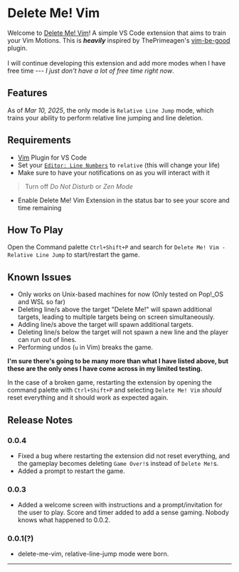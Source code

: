 # Delete Me! Vim

Welcome to [Delete Me! Vim](https://marketplace.visualstudio.com/items?itemName=alfonsekon.delete-me-vim)! A simple VS Code extension that aims to train your Vim Motions. This is ***heavily*** inspired by ThePrimeagen's [vim-be-good](https://github.com/ThePrimeagen/vim-be-good) plugin. 
<br></br>
I will continue developing this extension and add more modes when I have free time --- *I just don't have a lot of free time right now*.

## Features

As of *Mar 10, 2025*, the only mode is `Relative Line Jump` mode, which trains your ability to perform relative line jumping and line deletion.

## Requirements

- [Vim](https://marketplace.visualstudio.com/items?itemName=vscodevim.vim) Plugin for VS Code 
- Set your [`Editor: Line Numbers`](vscode://settings/editor.lineNumbers) to `relative` (this will change your life)
- Make sure to have your notifications on as you will interact with it
> Turn off *Do Not Disturb* or *Zen Mode*
- Enable Delete Me! Vim Extension in the status bar to see your score and time remaining

## How To Play

Open the Command palette `Ctrl+Shift+P` and search for `Delete Me! Vim - Relative Line Jump` to start/restart the game.

## Known Issues

- Only works on Unix-based machines for now (Only tested on Pop!_OS and WSL so far)
- Deleting line/s above the target "Delete Me!" will spawn additional targets, leading to multiple targets being on screen simultaneously.
- Adding line/s above the target will spawn additional targets.
- Deleting line/s below the target will not spawn a new line and the player can run out of lines.
- Performing undos (`u` in Vim) breaks the game.

**I'm sure there's going to be many more than what I have listed above, but these are the only ones I have come across in my limited testing.** 

In the case of a broken game, restarting the extension by opening the command palette with `Ctrl+Shift+P` and selecting `Delete Me! Vim` *should* reset everything and it should work as expected again.

## Release Notes

### 0.0.4
- Fixed a bug where restarting the extension did not reset everything, and the gameplay becomes deleting `Game Over!`s instead of `Delete Me!`s.
- Added a prompt to restart the game.

### 0.0.3
- Added a welcome screen with instructions and a prompt/invitation for the user to play. Score and timer added to add a sense gaming. Nobody knows what happened to 0.0.2.

### 0.0.1(?)
- delete-me-vim, relative-line-jump mode were born.

---
